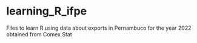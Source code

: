 # learning_R_ifpe
Files to learn R using data about exports in Pernambuco for the year 2022 obtained from Comex Stat
